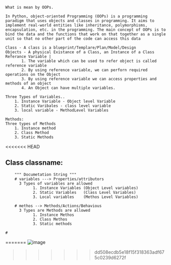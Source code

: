 ```
What is mean by OOPs.

In Python, object-oriented Programming (OOPs) is a programming paradigm that uses objects and classes in programming. It aims to implement real-world entities like inheritance, polymorphisms, encapsulation, etc. in the programming. The main concept of OOPs is to bind the data and the functions that work on that together as a single unit so that no other part of the code can access this data
```

```
Class - A class is a blueprint/Templare/Plan/Model/Design
Objects - A physical Existance of a Class, an Instance of a Class
Referance Variable | 
       1. The variable which can be used to refer object is called reference variable
       2. By using reference variable, we can perforn required operations on the Object
       3. By using reference variable we can access properties and methods of an object
       4. An Object can have multiple variables.

Three Types of Variables..
    1. Instance Variable - Object level Variable
    2. Static Varibales - class level variable
    3. local variable - MethodLevel Variables

Methods: 
Three types of Methods
    1. Instance method
    2. Class Method
    3. Static Methods
```
<<<<<<< HEAD


## Class classname:
        """ Documetation String """
        # variables ---> Properties/attributors
          3 Types of variables are allowed
                1. Instance Variables (Object Level variables)
                2. Static Variables   (Class Level Variables)
                3. Local variables    (Methos Level Variables)
         
        # methos --> Methods/Actions/Behavious
          3 Types are Methods are allowed
                1. Instance Methos
                2. Class Methos
                3. Static methods 

```
# 

```
        
=======
![image](https://github.com/jniranjanreddy/python/assets/83489863/7ad709e1-f30b-48c2-87ea-5d0660993957)
>>>>>>> dd508ecdb5e18f15f318363adf675c0239d6272f
